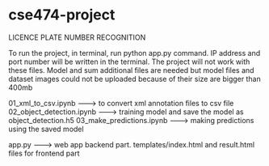 # cse474-project

LICENCE PLATE NUMBER RECOGNITION

To run the project, in terminal, run python app.py command.
IP address and port number will be written in the terminal.
The project will not work with these files. Model and sum additional files are needed but
model files and dataset images could not be uploaded because of their size are bigger than 400mb 

01_xml_to_csv.ipynb ---> to convert xml annotation files to csv file
02_object_detection.ipynb ---> training model and save the model as object_detection.h5
03_make_predictions.ipynb ---> making predictions using the saved model

app.py ---> web app backend part.
templates/index.html and result.html files for frontend part
